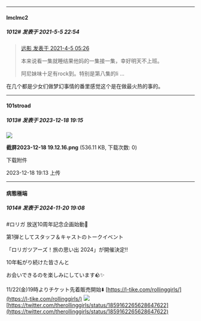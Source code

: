 ﻿
*****

####  lmclmc2  
##### 1012#       发表于 2021-5-5 22:54

<blockquote><a href="httphttps://bbs.saraba1st.com/2b/forum.php?mod=redirect&amp;goto=findpost&amp;pid=50836371&amp;ptid=1047621" target="_blank">远影 发表于 2021-4-5 05:26</a>

本来说看一集就睡结果他妈的一集接一集，幸好明天不上班。

阿尼妹味十足有rock到。特别是第八集的li ...</blockquote>
在几个都是少女们做梦幻事情的番里感觉这个是在做最火热的事的。

*****

####  101stroad  
##### 1013#       发表于 2023-12-18 19:15

<img src="https://img.saraba1st.com/forum/202312/18/191303kve7aizve7ikxhhs.png" referrerpolicy="no-referrer">

<strong>截屏2023-12-18 19.12.16.png</strong> (536.11 KB, 下载次数: 0)

下载附件

2023-12-18 19:13 上传

*****

####  病態極端  
##### 1014#       发表于 2024-11-20 19:08

#ロリガ 放送10周年記念企画始動🍵

第1弾としてスタッフ＆キャストのトークイベント

「ロリガツアーズ！旅の思い出 2024」が開催決定‼️

10年転がり続けた皆さんと

お会いできるのを楽しみにしています🪨✨

11/22(金)19時よりチケット先着販売開始⬇️
[https://l-tike.com/rollinggirls/](https://l-tike.com/rollinggirls/)
<img src="https://p.sda1.dev/20/d88693111694ce513b7d8bb885c757c4/GcwIySYbcAgQ3yg.jpg" referrerpolicy="no-referrer">
[https://twitter.com/therollinggirls/status/1859162265628647622](https://twitter.com/therollinggirls/status/1859162265628647622)


